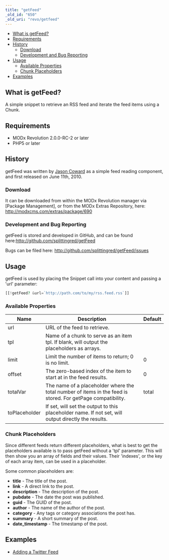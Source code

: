 ```yaml
---
title: "getFeed"
_old_id: "650"
_old_uri: "revo/getfeed"
---
```


- [What is getFeed?](#getFeed-WhatisgetFeed%3F)
- [Requirements](#getFeed-Requirements)
- [History](#getFeed-History)
  - [Download](#getFeed-Download)
  - [Development and Bug Reporting](#getFeed-DevelopmentandBugReporting)
- [Usage](#getFeed-Usage)
  - [Available Properties](#getFeed-AvailableProperties)
  - [Chunk Placeholders](#getFeed-ChunkPlaceholders)
- [Examples](#getFeed-Examples)



## What is getFeed?

A simple snippet to retrieve an RSS feed and iterate the feed items using a Chunk.

## Requirements

- MODx Revolution 2.0.0-RC-2 or later
- PHP5 or later

## History

getFeed was written by [Jason Coward](/display/~opengeek) as a simple feed reading component, and first released on June 11th, 2010.

### Download

It can be downloaded from within the MODx Revolution manager via \[Package Management\], or from the MODx Extras Repository, here: <http://modxcms.com/extras/package/690>

### Development and Bug Reporting

getFeed is stored and developed in GitHub, and can be found here:<http://github.com/splittingred/getFeed>

Bugs can be filed here: <http://github.com/splittingred/getFeed/issues>

## Usage

getFeed is used by placing the Snippet call into your content and passing a 'url' parameter:

``` php 
[[!getFeed? &url=`http://path.com/to/my/rss.feed.rss`]]
```

### Available Properties

| Name | Description | Default |
|------|-------------|---------|
| url | URL of the feed to retrieve. |  |
| tpl | Name of a chunk to serve as an item tpl. If blank, will output the placeholders as arrays. |  |
| limit | Limit the number of items to return; 0 is no limit. | 0 |
| offset | The zero-based index of the item to start at in the feed results. | 0 |
| totalVar | The name of a placeholder where the total number of items in the feed is stored. For getPage compatibility. | total |
| toPlaceholder | If set, will set the output to this placeholder name. If not set, will output directly the results. |  |

### Chunk Placeholders

Since different feeds return different placeholders, what is best to get the placeholders available is to pass getFeed without a 'tpl' parameter. This will then show you an array of fields and their values. Their 'indexes', or the key of each array item, can be used in a placeholder.

Some common placeholders are:

- **title** - The title of the post.
- **link** - A direct link to the post.
- **description** - The description of the post.
- **pubdate** - The date the post was published.
- **guid** - The GUID of the post.
- **author** - The name of the author of the post.
- **category** - Any tags or category associations the post has.
- **summary** - A short summary of the post.
- **date\_timestamp** - The timestamp of the post.

## Examples

- [Adding a Twitter Feed](/extras/revo/getfeed/getfeed.adding-a-twitter-feed "getFeed.Adding a Twitter Feed")